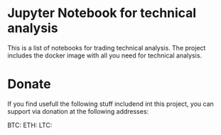 # Jupyter Notebook for technical analysis

This is a list of notebooks for trading technical analysis. The project includes the docker image with all you need for technical analysis.

# Donate

If you find usefull the following stuff includend int this project, you can support via donation at the following addresses:

BTC:
ETH:
LTC:
